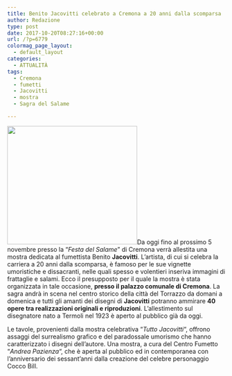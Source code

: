 ```yaml
---
title: Benito Jacovitti celebrato a Cremona a 20 anni dalla scomparsa
author: Redazione
type: post
date: 2017-10-20T08:27:16+00:00
url: /?p=6779
colormag_page_layout:
  - default_layout
categories:
  - ATTUALITÀ
tags:
  - Cremona
  - fumetti
  - Jacovitti
  - mostra
  - Sagra del Salame

---
```

<img decoding="async" loading="lazy" class="alignnone size-medium wp-image-6781 alignleft" src="https://progressonline.it/wp-content/uploads/2017/10/jacovitti-fumetto-300x273.jpg" alt="" width="300" height="273" />Da oggi fino al prossimo 5 novembre presso la &#8220;_Festa del Salame_&#8221; di Cremona verrà allestita una mostra dedicata al fumettista Benito **Jacovitti**. L&#8217;artista, di cui si celebra la carriera a 20 anni dalla scomparsa, è famoso per le sue vignette umoristiche e dissacranti, nelle quali spesso e volentieri inseriva immagini di frattaglie e salami. Ecco il presupposto per il quale la mostra è stata organizzata in tale occasione, **presso il palazzo comunale di Cremona**. La sagra andrà in scena nel centro storico della città del Torrazzo da domani a domenica e tutti gli amanti dei disegni di **Jacovitti** potranno ammirare **40 opere tra realizzazioni originali e riproduzioni**. L&#8217;allestimento sul disegnatore nato a Termoli nel 1923 è aperto al pubblico già da oggi.

Le tavole, provenienti dalla mostra celebrativa &#8220;_Tutto Jacovitti_&#8220;, offrono assaggi del surrealismo grafico e del paradossale umorismo che hanno caratterizzato i disegni dell&#8217;autore. Una mostra, a cura del Centro Fumetto &#8220;_Andrea Pazienza_&#8220;, che è aperta al pubblico ed in contemporanea con l’anniversario dei sessant’anni dalla creazione del celebre personaggio Cocco Bill.

&nbsp;